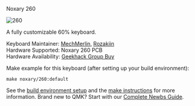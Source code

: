 Noxary 260

![260](https://cdn.discordapp.com/attachments/438429095303315456/489188948749451276/image0.jpg)

A fully customizable 60% keyboard.

Keyboard Maintainer: [MechMerlin](https://github.com/mechmerlin), [Rozakiin](https://github.com/rozakiin)  
Hardware Supported: Noxary 260 PCB   
Hardware Availability: [Geekhack Group Buy](https://geekhack.org/index.php?topic=93572.0)  

Make example for this keyboard (after setting up your build environment):

    make noxary/260:default

See the [build environment setup](https://docs.qmk.fm/#/getting_started_build_tools) and the [make instructions](https://docs.qmk.fm/#/getting_started_make_guide) for more information. Brand new to QMK? Start with our [Complete Newbs Guide](https://docs.qmk.fm/#/newbs).
